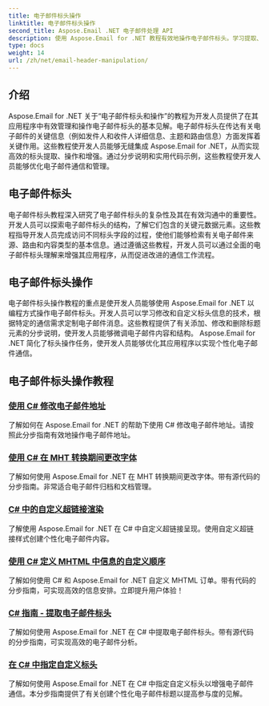 ```yaml
---
title: 电子邮件标头操作
linktitle: 电子邮件标头操作
second_title: Aspose.Email .NET 电子邮件处理 API
description: 使用 Aspose.Email for .NET 教程有效地操作电子邮件标头。学习提取、修改和个性化标题以增强沟通。
type: docs
weight: 14
url: /zh/net/email-header-manipulation/
---
```


## 介绍

Aspose.Email for .NET 关于“电子邮件标头和操作”的教程为开发人员提供了在其应用程序中有效管理和操作电子邮件标头的基本见解。电子邮件标头在传达有关电子邮件的关键信息（例如发件人和收件人详细信息、主题和路由信息）方面发挥着关键作用。这些教程使开发人员能够无缝集成 Aspose.Email for .NET，从而实现高效的标头提取、操作和增强。通过分步说明和实用代码示例，这些教程使开发人员能够优化电子邮件通信和管理。

## 电子邮件标头

电子邮件标头教程深入研究了电子邮件标头的复杂性及其在有效沟通中的重要性。开发人员可以探索电子邮件标头的结构，了解它们包含的关键元数据元素。这些教程指导开发人员完成访问不同标头字段的过程，使他们能够检索有关电子邮件来源、路由和内容类型的基本信息。通过遵循这些教程，开发人员可以通过全面的电子邮件标头理解来增强其应用程序，从而促进改进的通信工作流程。

## 电子邮件标头操作

电子邮件标头操作教程的重点是使开发人员能够使用 Aspose.Email for .NET 以编程方式操作电子邮件标头。开发人员可以学习修改和自定义标头信息的技术，根据特定的通信需求定制电子邮件消息。这些教程提供了有关添加、修改和删除标题元素的分步说明，使开发人员能够微调电子邮件内容和结构。 Aspose.Email for .NET 简化了标头操作任务，使开发人员能够优化其应用程序以实现个性化电子邮件通信。

## 电子邮件标头操作教程
### [使用 C# 修改电子邮件地址](./modifying-email-addresses-with-csharp/)
了解如何在 Aspose.Email for .NET 的帮助下使用 C# 修改电子邮件地址。请按照此分步指南有效地操作电子邮件地址。
### [使用 C# 在 MHT 转换期间更改字体](./changing-fonts-during-mht-conversion-using-csharp/)
了解如何使用 Aspose.Email for .NET 在 MHT 转换期间更改字体。带有源代码的分步指南。非常适合电子邮件归档和文档管理。
### [ C# 中的自定义超链接渲染](./custom-hyperlink-rendering-in-csharp/)
了解使用 Aspose.Email for .NET 在 C# 中自定义超链接呈现。使用自定义超链接样式创建个性化电子邮件内容。
### [使用 C# 定义 MHTML 中信息的自定义顺序](./defining-custom-order-of-information-in-mhtml-with-csharp/)
了解如何使用 C# 和 Aspose.Email for .NET 自定义 MHTML 订单。带有代码的分步指南，可实现高效的信息安排。立即提升用户体验！
### [C# 指南 - 提取电子邮件标头](./csharp-guide-extracting-email-headers/)
了解如何使用 Aspose.Email for .NET 在 C# 中提取电子邮件标头。带有源代码的分步指南，可实现高效的电子邮件分析。 
### [在 C# 中指定自定义标头](./specifying-custom-headers-in-csharp/)
了解如何使用 Aspose.Email for .NET 在 C# 中指定自定义标头以增强电子邮件通信。本分步指南提供了有关创建个性化电子邮件标题以提高参与度的见解。